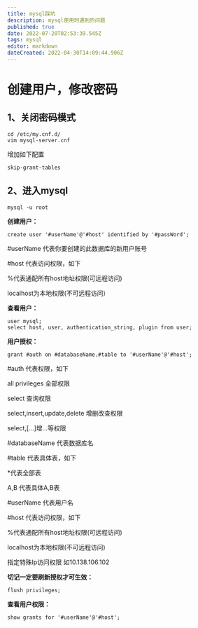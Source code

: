```yaml
---
title: mysql踩坑
description: mysql使用时遇到的问题
published: true
date: 2022-07-20T02:53:39.545Z
tags: mysql
editor: markdown
dateCreated: 2022-04-30T14:09:44.906Z
---
```


# 创建用户，修改密码

## 1、关闭密码模式

```
cd /etc/my.cnf.d/
vim mysql-server.cnf
```

增加如下配置

```
skip-grant-tables
```

## 2、进入mysql 

```plaintext
mysql -u root
```

**创建用户：**

```plaintext
create user '#userName'@'#host' identified by '#passWord';
```

#userName 代表你要创建的此数据库的新用户账号

#host 代表访问权限，如下

%代表通配所有host地址权限(可远程访问)

localhost为本地权限(不可远程访问）

**查看用户：**

```
user mysql;
select host, user, authentication_string, plugin from user;
```

**用户授权：**

```
grant #auth on #databaseName.#table to '#userName'@'#host';
```

#auth 代表权限，如下

all privileges 全部权限

select 查询权限

select,insert,update,delete 增删改查权限

select,\[…\]增…等权限

#databaseName 代表数据库名

#table 代表具体表，如下

\*代表全部表

A,B 代表具体A,B表

#userName 代表用户名

#host 代表访问权限，如下

%代表通配所有host地址权限(可远程访问)

localhost为本地权限(不可远程访问)

指定特殊Ip访问权限 如10.138.106.102

**切记一定要刷新授权才可生效：**

```
flush privileges;
```

**查看用户权限：**

```
show grants for '#userName'@'#host';
```